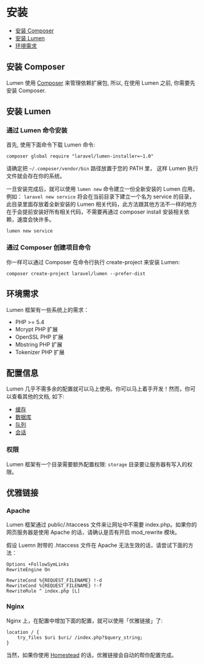 # 安装

- [安装 Composer](#install-composer)
- [安装 Lumen](#install-lumen)
- [环境需求](#server-requirements)

<a name="install-composer"></a>
## 安装 Composer

Lumen 使用 [Composer](http://getcomposer.org) 来管理依赖扩展包, 所以, 在使用 Lumen 之前, 你需要先安装 Composer.

<a name="install-lumen"></a>
## 安装 Lumen

### 通过 Lumen 命令安装

首先, 使用下面命令下载 Lumen 命令: 

	composer global require "laravel/lumen-installer=~1.0"

请确定把 `~/.composer/vendor/bin` 路径放置于您的 PATH 里， 这样 Lumen 执行文件就会存在你的系统。

一旦安装完成后，就可以使用 `lumen new` 命令建立一份全新安装的 Lumen 应用，例如： `laravel new service` 将会在当前目录下建立一个名为 service 的目录， 此目录里面存放着全新安装的 Lumen 相关代码，此方法跟其他方法不一样的地方在于会提前安装好所有相关代码，不需要再通过 composer install 安装相关依赖，速度会快许多。

	lumen new service

### 通过 Composer 创建项目命令

你一样可以通过 Composer 在命令行执行 create-project 来安装 Lumen:

	composer create-project laravel/lumen --prefer-dist

<a name="server-requirements"></a>
## 环境需求

Lumen 框架有一些系统上的需求：

- PHP >= 5.4
- Mcrypt PHP 扩展
- OpenSSL PHP 扩展
- Mbstring PHP 扩展
- Tokenizer PHP 扩展

<a name="configuration"></a>
## 配置信息

Lumen 几乎不需多余的配置就可以马上使用。你可以马上着手开发！然而，你可以查看其他的文档, 如下:

- [缓存](/docs/cache#configuration)
- [数据库](/docs/database#configuration)
- [队列](/docs/queues#configuration)
- [会话](/docs/session#configuration)

<a name="permissions"></a>
### 权限

Lumen 框架有一个目录需要额外配置权限: `storage` 目录要让服务器有写入的权限。

<a name="pretty-urls"></a>
## 优雅链接

### Apache

Lumen 框架通过 public/.htaccess 文件来让网址中不需要 index.php。如果你的网页服务器是使用 Apache 的话，请确认是否有开启 mod_rewrite 模块。

假设 Luemn 附带的 .htaccess 文件在 Apache 无法生效的话，请尝试下面的方法：

	Options +FollowSymLinks
	RewriteEngine On

	RewriteCond %{REQUEST_FILENAME} !-d
	RewriteCond %{REQUEST_FILENAME} !-f
	RewriteRule ^ index.php [L]

### Nginx

Nginx 上，在配置中增加下面的配置，就可以使用「优雅链接」了: 

	location / {
		try_files $uri $uri/ /index.php?$query_string;
	}

当然，如果你使用 [Homestead](http://laravel.com/docs/homestead) 的话，优雅链接会自动的帮你配置完成。